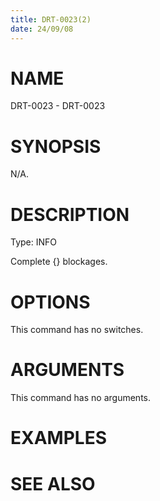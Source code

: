 ```yaml
---
title: DRT-0023(2)
date: 24/09/08
---
```


# NAME

DRT-0023 - DRT-0023

# SYNOPSIS

N/A.

# DESCRIPTION

Type: INFO

Complete {} blockages.

# OPTIONS

This command has no switches.

# ARGUMENTS

This command has no arguments.

# EXAMPLES

# SEE ALSO
